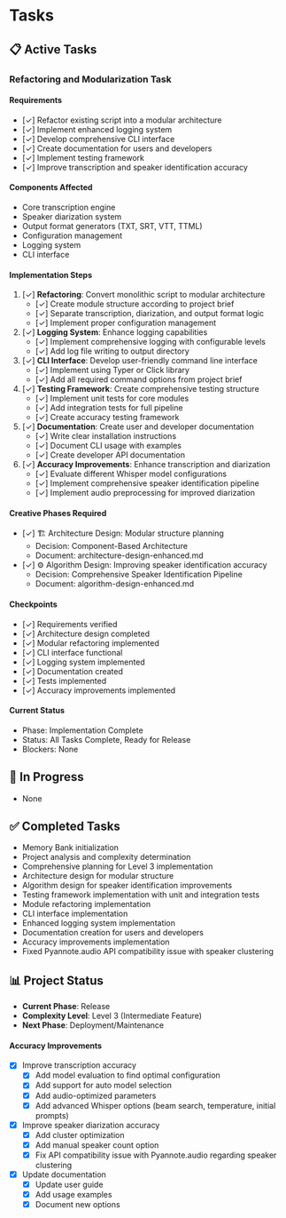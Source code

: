 # Tasks

## 📋 Active Tasks

### Refactoring and Modularization Task

#### Requirements
- [✓] Refactor existing script into a modular architecture
- [✓] Implement enhanced logging system
- [✓] Develop comprehensive CLI interface
- [✓] Create documentation for users and developers
- [✓] Implement testing framework
- [✓] Improve transcription and speaker identification accuracy

#### Components Affected
- Core transcription engine
- Speaker diarization system
- Output format generators (TXT, SRT, VTT, TTML)
- Configuration management
- Logging system
- CLI interface

#### Implementation Steps
1. [✓] **Refactoring**: Convert monolithic script to modular architecture
   - [✓] Create module structure according to project brief
   - [✓] Separate transcription, diarization, and output format logic
   - [✓] Implement proper configuration management
2. [✓] **Logging System**: Enhance logging capabilities
   - [✓] Implement comprehensive logging with configurable levels
   - [✓] Add log file writing to output directory
3. [✓] **CLI Interface**: Develop user-friendly command line interface
   - [✓] Implement using Typer or Click library
   - [✓] Add all required command options from project brief
4. [✓] **Testing Framework**: Create comprehensive testing structure
   - [✓] Implement unit tests for core modules
   - [✓] Add integration tests for full pipeline
   - [✓] Create accuracy testing framework
5. [✓] **Documentation**: Create user and developer documentation
   - [✓] Write clear installation instructions
   - [✓] Document CLI usage with examples
   - [✓] Create developer API documentation
6. [✓] **Accuracy Improvements**: Enhance transcription and diarization
   - [✓] Evaluate different Whisper model configurations
   - [✓] Implement comprehensive speaker identification pipeline
   - [✓] Implement audio preprocessing for improved diarization

#### Creative Phases Required
- [✓] 🏗️ Architecture Design: Modular structure planning
  - Decision: Component-Based Architecture
  - Document: architecture-design-enhanced.md
- [✓] ⚙️ Algorithm Design: Improving speaker identification accuracy
  - Decision: Comprehensive Speaker Identification Pipeline
  - Document: algorithm-design-enhanced.md

#### Checkpoints
- [✓] Requirements verified
- [✓] Architecture design completed
- [✓] Modular refactoring implemented
- [✓] CLI interface functional
- [✓] Logging system implemented
- [✓] Documentation created
- [✓] Tests implemented
- [✓] Accuracy improvements implemented

#### Current Status
- Phase: Implementation Complete
- Status: All Tasks Complete, Ready for Release
- Blockers: None

## 🔄 In Progress

- None

## ✅ Completed Tasks

- Memory Bank initialization
- Project analysis and complexity determination
- Comprehensive planning for Level 3 implementation
- Architecture design for modular structure
- Algorithm design for speaker identification improvements
- Testing framework implementation with unit and integration tests
- Module refactoring implementation
- CLI interface implementation
- Enhanced logging system implementation
- Documentation creation for users and developers
- Accuracy improvements implementation
- Fixed Pyannote.audio API compatibility issue with speaker clustering

## 📊 Project Status

- **Current Phase**: Release
- **Complexity Level**: Level 3 (Intermediate Feature)
- **Next Phase**: Deployment/Maintenance

#### Accuracy Improvements

- [X] Improve transcription accuracy
  - [X] Add model evaluation to find optimal configuration
  - [X] Add support for auto model selection
  - [X] Add audio-optimized parameters
  - [X] Add advanced Whisper options (beam search, temperature, initial prompts)
- [X] Improve speaker diarization accuracy
  - [X] Add cluster optimization
  - [X] Add manual speaker count option
  - [X] Fix API compatibility issue with Pyannote.audio regarding speaker clustering
- [X] Update documentation
  - [X] Update user guide
  - [X] Add usage examples
  - [X] Document new options 
